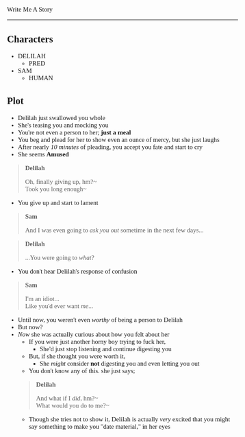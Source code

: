 <Style>
    Body {
        Font-size: 15px;
        Font-family: Verdana;
    };
</Style>

Write Me A Story
****************
Characters
----------
- DELILAH
    - PRED
- SAM
    - HUMAN

Plot
----
- Delilah just swallowed you whole
- She's teasing you and mocking you
- You're not even a person to her; __just a meal__
- You beg and plead for her to show even an ounce of mercy, but she just laughs
- After nearly _10 minutes_ of pleading, you accept you fate and start to cry
- She seems __Amused__
> __Delilah__
>
> Oh, finally giving up, hm?\~\
> Took you long enough\~
- You give up and start to lament
> __Sam__
>
> And I was even going to _ask you out_ sometime in the next few days...

> __Delilah__
>
> ...You were going to _what_?
- You don't hear Delilah's response of confusion
> __Sam__
>
> I'm an idiot...\
> Like you'd ever want _me_...
- Until now, you weren't even _worthy_ of being a person to Delilah
- But now?
- _Now_ she was actually curious about how you felt about her
    - If you were just another horny boy trying to fuck her,
        - She'd just stop listening and continue digesting you
    - But, if she thought you were worth it,
        - She _might_ consider __not__ digesting you and even letting you out
    - You don't know any of this. she just says;
    > __Delilah__
    >
    > And what if I _did_, hm?\~\
    > What would you do to me?\~
    - Though she tries not to show it, Delilah is actually _very_ excited that you might say something to make you "date material," in her eyes